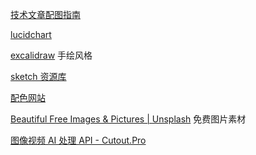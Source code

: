 [技术文章配图指南](https://draveness.me/sketch-and-sketch/)

[lucidchart](https://lucid.app/)

[excalidraw](https://excalidraw.com/) 手绘风格

[sketch 资源库](https://www.sketchappsources.com/)

[配色网站](https://coolors.co/)

[Beautiful Free Images & Pictures | Unsplash](https://unsplash.com/) 免费图片素材

[图像视频 AI 处理 API - Cutout.Pro](https://www.cutout.pro/)
